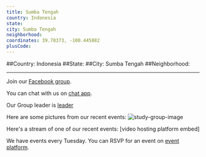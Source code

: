 ```yaml
---
title: Sumba Tengah
country: Indonesia
state: 
city: Sumba Tengah
neighborhood: 
coordinates: 39.78373, -100.445882
plusCode:
---
```


##Country: Indonesia
##State: 
##City: Sumba Tengah
##Neighborhood: 
*****
Join our [Facebook group](https://www.facebook.com/groups/free.code.camp.sumba.tengah.nusa.tenggara.timur).

You can chat with us on [chat app]().

Our Group leader is [leader]()

Here are some pictures from our recent events:
![study-group-image]()

Here's a stream of one of our recent events:
[video hosting platform embed]

We have events every Tuesday. You can RSVP for an event on [event platform]().
